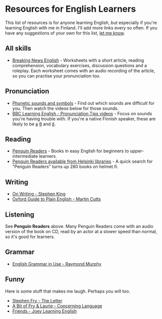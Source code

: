 # Resources for English Learners

This list of resources is for anyone learning English, but especially if you're learning English with me in Finland. I'll add more links every so often. If you have any suggestions of your own for this list, [let me know](http://www.rawreef.com/).

## All skills
* [Breaking News English](http://www.breakingnewsenglish.com/) - Worksheets with a short article, reading comprehension, vocabulary exercises, discussion questions and a roleplay. Each worksheet comes with an audio recording of the article, so you can practise your pronunciation too.

## Pronunciation
* [Phonetic sounds and symbols](http://learnenglish.britishcouncil.org/en/apps/sounds-right) - Find out which sounds are difficult for you. Then watch the videos below for those sounds. 
* [BBC Learning English - Pronunciation Tips videos](http://www.bbc.co.uk/worldservice/learningenglish/grammar/pron/) - Focus on sounds you're having trouble with. If you're a native Finnish speaker, these are likely to be [ə](http://www.bbc.co.uk/worldservice/learningenglish/grammar/pron/sounds/vowel_short_5.shtml) [θ](http://www.bbc.co.uk/worldservice/learningenglish/grammar/pron/sounds/con_voiceless_6.shtml) and [ð](http://www.bbc.co.uk/worldservice/learningenglish/grammar/pron/sounds/con_voiced_6.shtml).

## Reading
* [Penguin Readers](http://www.penguinreaders.com/pr/students/index.html) - Books in easy English for beginners to upper-intermediate learners.
* [Penguin Readers available from Helsinki libraries](http://haku.helmet.fi/iii/encore/search/C__Spenguin%20readers__Orightresult__U?lang=fin&suite=cobalt) - A quick search for "Penguin Readers" turns up 280 books on helmet.fi.

## Writing
* [On Writing - Stephen King](http://www.amazon.co.uk/gp/product/1444723251?*Version*=1&*entries*=0)
* [Oxford Guide to Plain English - Martin Cutts](http://www.amazon.co.uk/gp/product/0199558507?*Version*=1&*entries*=0)

## Listening
See **Penguin Readers** above. Many Penguin Readers come with an audio version of the book on CD, read by an actor at a slower speed than normal, so it's good for learners. 

## Grammar
* [English Grammar in Use - Raymond Murphy](http://www.amazon.co.uk/English-Grammar-Use-Answers-CD-ROM/dp/052118939X/)

## Funny
Here is some stuff that makes me laugh. Perhaps you will too.
* [Stephen Fry - The Letter](https://www.youtube.com/watch?v=SKdGwfMD8u8)
* [A Bit of Fry & Laurie - Concerning Language](https://www.youtube.com/watch?v=MSyIhapMdI8)
* [Friends - Joey Learning English](https://www.youtube.com/watch?v=kTQCbds8hsc)
